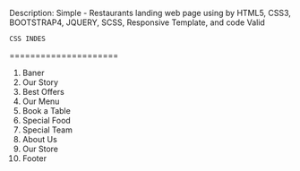 
Description: Simple - Restaurants landing web page using by HTML5, CSS3, BOOTSTRAP4, JQUERY, SCSS, Responsive Template,
and code Valid

	CSS INDES
=====================

01. Baner
02. Our Story
03. Best Offers
04. Our Menu
05. Book a Table
06. Special Food
07. Special Team
08. About Us
09. Our Store
10. Footer
